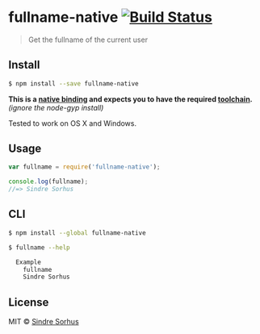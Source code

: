 # fullname-native [![Build Status](https://travis-ci.org/sindresorhus/fullname-native.svg?branch=master)](https://travis-ci.org/sindresorhus/fullname-native)

> Get the fullname of the current user


## Install

```sh
$ npm install --save fullname-native
```

**This is a [native binding](http://nodejs.org/api/addons.html) and expects you to have the required [toolchain](https://github.com/TooTallNate/node-gyp#installation).** *(ignore the node-gyp install)*

Tested to work on OS X and Windows.


## Usage

```js
var fullname = require('fullname-native');

console.log(fullname);
//=> Sindre Sorhus
```


## CLI

```sh
$ npm install --global fullname-native
```

```sh
$ fullname --help

  Example
    fullname
    Sindre Sorhus
```


## License

MIT © [Sindre Sorhus](http://sindresorhus.com)
